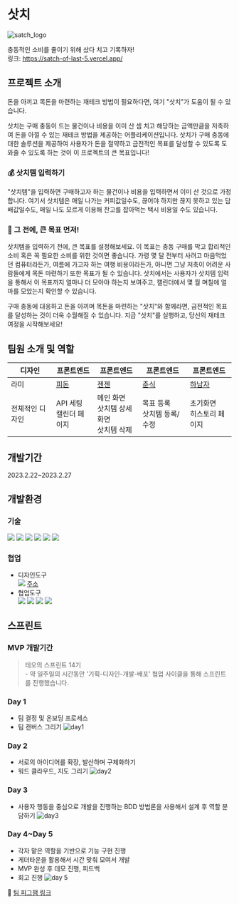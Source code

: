 # 삿치

![satch_logo](https://github.com/hheeseung/javascript-es6/assets/87454393/75a01489-e3b2-49a1-8093-8538b207f150)

충동적인 소비를 줄이기 위해 샀다 치고 기록하자!<br>링크: https://satch-of-last-5.vercel.app/

## 프로젝트 소개

돈을 아끼고 목돈을 마련하는 재테크 방법이 필요하다면, 여기 "삿치"가 도움이 될 수 있습니다.

삿치는 구매 충동이 드는 물건이나 비용을 이미 산 셈 치고 해당하는 금액만큼을 저축하여 돈을 아낄 수 있는 재테크 방법을 제공하는 어플리케이션입니다. 삿치가 구매 충동에 대한 솔루션을 제공하여 사용자가 돈을 절약하고 금전적인 목표를 달성할 수 있도록 도와줄 수 있도록 하는 것이 이 프로젝트의 큰 목표입니다!

### 💰 삿치템 입력하기

"삿치템"을 입력하면 구매하고자 하는 물건이나 비용을 입력하면서 이미 산 것으로 가정합니다. 여기서 삿치템은 매일 나가는 커피값일수도, 끊어야 하지만 끊지 못하고 있는 담배값일수도, 매일 나도 모르게 이용해 잔고를 잡아먹는 택시 비용일 수도 있습니다.

### 🎐 그 전에, 큰 목표 먼저!

삿치템을 입력하기 전에, 큰 목표를 설정해보세요. 이 목표는 충동 구매를 막고 합리적인 소비 혹은 꼭 필요한 소비를 위한 것이면 좋습니다. 가령 몇 달 전부터 사려고 마음먹었던 컴퓨터라든가, 여름에 가고자 하는 여행 비용이라든가, 아니면 그냥 저축이 어려운 사람들에게 목돈 마련하기 또한 목표가 될 수 있습니다. 삿치에서는 사용자가 삿치템 입력을 통해서 이 목표까지 얼마나 더 모아야 하는지 보여주고, 캘린더에서 몇 월 며칠에 얼마를 모았는지 확인할 수 있습니다.

구매 충동에 대응하고 돈을 아끼며 목돈을 마련하는 "삿치"와 함께라면, 금전적인 목표를 달성하는 것이 더욱 수월해질 수 있습니다. 지금 "삿치"를 실행하고, 당신의 재테크 여정을 시작해보세요!

## 팀원 소개 및 역할

| 디자인          | 프론트엔드                          | 프론트엔드                                  | 프론트엔드                           | 프론트엔드                             |
| --------------- | ----------------------------------- | ------------------------------------------- | ------------------------------------ | -------------------------------------- |
| 라미            | [피돈](https://github.com/soorokim) | [젠젠](https://github.com/71summernight)    | [춘식](https://github.com/hheeseung) | [하남자](https://github.com/wyswhsl21) |
| 전체적인 디자인 | API 세팅<br>캘린더 페이지           | 메인 화면<br>삿치템 상세화면<br>삿치템 삭제 | 목표 등록<br>삿치템 등록/수정        | 초기화면<br>히스토리 페이지            |

## 개발기간

2023.2.22~2023.2.27

## 개발환경

### 기술

<img src="https://img.shields.io/badge/React-61DAFB?style=flat-square&logo=React&logoColor=white"> <img src="https://img.shields.io/badge/TypeScript-3178C6?style=flat-square&logo=TypeScript&logoColor=white"> <img src="https://img.shields.io/badge/styled components-DB7093?style=flat-square&logo=styledcomponents&logoColor=white"> <img src="https://img.shields.io/badge/Recoil-3578E5?style=flat-square&logo=Recoil&logoColor=white"> <img src="https://img.shields.io/badge/Vite-646CFF?style=flat-square&logo=Vite&logoColor=white"> <img src="https://img.shields.io/badge/Vercel-000000?style=flat-square&logo=Vercel&logoColor=white">

### 협업

- 디자인도구<br><img src="https://img.shields.io/badge/Figma-764ABC?style=flat-square&logo=Figma&logoColor=white"> [주소](https://www.figma.com/file/j9QdshNZC1WAEBpZvWR3JE/%EC%82%BF%EC%B9%98?type=design&node-id=0-1&t=zSnIF3uWLqAe5Yyj-0)
- 협업도구<br><img src="https://img.shields.io/badge/FigJam-764ABC?style=flat-square&logo=Figma&logoColor=white"> <img src="https://img.shields.io/badge/Gather-9187FF?style=flat-square&logo=Gather&logoColor=white"> <img src="https://img.shields.io/badge/Git-F05032?style=flat-square&logo=Git&logoColor=white"> <img src="https://img.shields.io/badge/Github-181717?style=flat-square&logo=Github&logoColor=white">

## 스프린트

### MVP 개발기간

> 테오의 스프린트 14기<br>- 약 일주일의 시간동안 '기획-디자인-개발-배포' 협업 사이클을 통해 스프린트를 진행했습니다.

### Day 1

- 팀 결정 및 온보딩 프로세스
- 팀 캔버스 그리기
  ![day1](https://github.com/soorokim/satch-of-last-5/assets/87454393/9f96307d-1583-4c2e-81b2-d73af51a3cbe)

### Day 2

- 서로의 아이디어를 확장, 발산하며 구체화하기
- 워드 클라우드, 지도 그리기
  ![day2](https://github.com/soorokim/satch-of-last-5/assets/87454393/579781ba-47bc-436d-84de-8c61f202af97)

### Day 3

- 사용자 행동을 중심으로 개발을 진행하는 BDD 방법론을 사용해서 설계 후 역할 분담하기
  ![day3](https://github.com/soorokim/satch-of-last-5/assets/87454393/a8885cd1-586c-47ba-abd2-9584b66c1146)

### Day 4~Day 5

- 각자 맡은 역할을 기반으로 기능 구현 진행
- 게더타운을 활용해서 시간 맞춰 모여서 개발
- MVP 완성 후 데모 진행, 피드백
- 회고 진행
  ![day 5](https://github.com/soorokim/satch-of-last-5/assets/87454393/d5a488d8-f7a7-4ae8-9323-9ac55f7ebb50)

📌 [팀 피그잼 링크](https://www.figma.com/file/E0mSS5Zo5fSxUoI9QiAKsM/%ED%85%8C%EC%98%A4%EC%9D%98-%EC%8A%A4%ED%94%84%EB%A6%B0%ED%8A%B8-14%EA%B8%B0---6%EC%A1%B0?type=whiteboard&node-id=0-1&t=gia1qJbbMftbcHV8-0)
